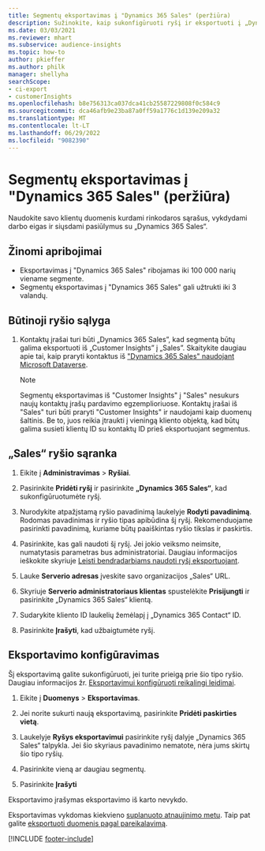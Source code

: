 ```yaml
---
title: Segmentų eksportavimas į "Dynamics 365 Sales" (peržiūra)
description: Sužinokite, kaip sukonfigūruoti ryšį ir eksportuoti į „Dynamics 365 Sales“.
ms.date: 03/03/2021
ms.reviewer: mhart
ms.subservice: audience-insights
ms.topic: how-to
author: pkieffer
ms.author: philk
manager: shellyha
searchScope:
- ci-export
- customerInsights
ms.openlocfilehash: b8e756313ca037dca41cb25587229808f0c584c9
ms.sourcegitcommit: dca46afb9e23ba87a0ff59a1776c1d139e209a32
ms.translationtype: MT
ms.contentlocale: lt-LT
ms.lasthandoff: 06/29/2022
ms.locfileid: "9082390"
---
```

# <a name="export-segments-to-dynamics-365-sales-preview"></a>Segmentų eksportavimas į "Dynamics 365 Sales" (peržiūra)

Naudokite savo klientų duomenis kurdami rinkodaros sąrašus, vykdydami darbo eigas ir siųsdami pasiūlymus su „Dynamics 365 Sales“.

## <a name="known-limitations"></a>Žinomi apribojimai

- Eksportavimas į "Dynamics 365 Sales" ribojamas iki 100 000 narių viename segmente.
- Segmentų eksportavimas į "Dynamics 365 Sales" gali užtrukti iki 3 valandų. 

## <a name="prerequisite-for-connection"></a>Būtinoji ryšio sąlyga

1. Kontaktų įrašai turi būti „Dynamics 365 Sales”, kad segmentą būtų galima eksportuoti iš „Customer Insights” į „Sales”. Skaitykite daugiau apie tai, kaip praryti kontaktus iš ["Dynamics 365 Sales" naudojant Microsoft Dataverse](connect-dataverse-managed-lake.md).

   > [!NOTE]
   > Segmentų eksportavimas iš "Customer Insights" į "Sales" nesukurs naujų kontaktų įrašų pardavimo egzemplioriuose. Kontaktų įrašai iš "Sales" turi būti praryti "Customer Insights" ir naudojami kaip duomenų šaltinis. Be to, juos reikia įtraukti į vieningą kliento objektą, kad būtų galima susieti klientų ID su kontaktų ID prieš eksportuojant segmentus.

## <a name="set-up-the-connection-to-sales"></a>„Sales“ ryšio sąranka

1. Eikite į **Administravimas** > **Ryšiai**.

1. Pasirinkite **Pridėti ryšį** ir pasirinkite **„Dynamics 365 Sales“**, kad sukonfigūruotumėte ryšį.

1. Nurodykite atpažįstamą ryšio pavadinimą laukelyje **Rodyti pavadinimą**. Rodomas pavadinimas ir ryšio tipas apibūdina šį ryšį. Rekomenduojame pasirinkti pavadinimą, kuriame būtų paaiškintas ryšio tikslas ir paskirtis.

1. Pasirinkite, kas gali naudoti šį ryšį. Jei jokio veiksmo neimsite, numatytasis parametras bus administratoriai. Daugiau informacijos ieškokite skyriuje [Leisti bendradarbiams naudoti ryšį eksportuojant](connections.md#allow-contributors-to-use-a-connection-for-exports).

1. Lauke **Serverio adresas** įveskite savo organizacijos „Sales“ URL.

1. Skyriuje **Serverio administratoriaus klientas** spustelėkite **Prisijungti** ir pasirinkite „Dynamics 365 Sales“ klientą.

1. Sudarykite kliento ID laukelių žemėlapį į „Dynamics 365 Contact“ ID.

1. Pasirinkite **Įrašyti**, kad užbaigtumėte ryšį. 

## <a name="configure-an-export"></a>Eksportavimo konfigūravimas

Šį eksportavimą galite sukonfigūruoti, jei turite prieigą prie šio tipo ryšio. Daugiau informacijos žr. [Eksportavimui konfigūruoti reikalingi leidimai](export-destinations.md#set-up-a-new-export).

1. Eikite į **Duomenys** > **Eksportavimas**.

1. Jei norite sukurti naują eksportavimą, pasirinkite **Pridėti paskirties vietą**.

1. Laukelyje **Ryšys eksportavimui** pasirinkite ryšį dalyje „Dynamics 365 Sales“ talpykla. Jei šio skyriaus pavadinimo nematote, nėra jums skirtų šio tipo ryšių.

1. Pasirinkite vieną ar daugiau segmentų.

1. Pasirinkite **Įrašyti**

Eksportavimo įrašymas eksportavimo iš karto nevykdo.

Eksportavimas vykdomas kiekvieno [suplanuoto atnaujinimo metu](system.md#schedule-tab). Taip pat galite [eksportuoti duomenis pagal pareikalavimą](export-destinations.md#run-exports-on-demand). 

[!INCLUDE [footer-include](includes/footer-banner.md)]

